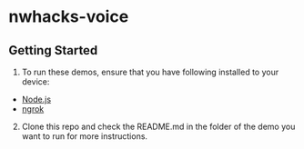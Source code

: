 # nwhacks-voice

## Getting Started

1. To run these demos, ensure that you have following installed to your device: 
* [Node.js][NodeLink]
* [ngrok][NgrokLink]

2. Clone this repo and check the README.md in the folder of the demo you want to run for more instructions.

[NodeLink]: https://nodejs.org/en/
[NgrokLink]: https://ngrok.com/download